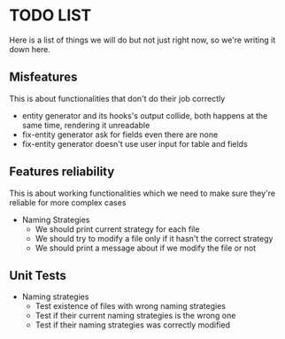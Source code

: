 # TODO LIST
Here is a list of things we will do but not just right now, so we're writing it down here.

## Misfeatures
This is about functionalities that don't do their job correctly
* entity generator and its hooks's output collide, both happens at the same time, rendering it unreadable
* fix-entity generator ask for fields even there are none
* fix-entity generator doesn't use user input for table and fields

## Features reliability
This is about working functionalities which we need to make sure they're reliable for more complex cases

* Naming Strategies
	* We should print current strategy for each file
	* We should try to modify a file only if it hasn't the correct strategy
	* We should print a message about if we modify the file or not

## Unit Tests

* Naming strategies
	* Test existence of files with wrong naming strategies
	* Test if their current naming strategies is the wrong one
	* Test if their naming strategies was correctly modified
